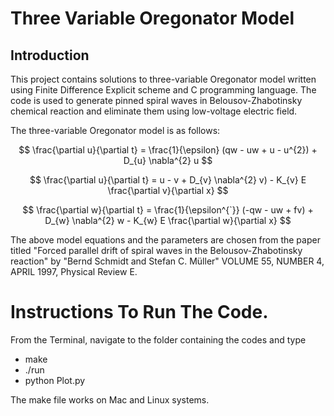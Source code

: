 # Three Variable Oregonator Model

## Introduction

This project contains solutions to three-variable Oregonator model written using Finite Difference Explicit scheme and C programming language. The code is used to generate pinned spiral waves in Belousov-Zhabotinsky chemical reaction and eliminate them using low-voltage electric field.

The three-variable Oregonator model is as follows:

$$
\frac{\partial u}{\partial t} = \frac{1}{\epsilon} (qw - uw + u - u^{2}) + D_{u} \nabla^{2} u
$$

$$
\frac{\partial u}{\partial t} = u - v + D_{v} \nabla^{2} v) - K_{v} E \frac{\partial v}{\partial x}
$$

$$
\frac{\partial w}{\partial t} = \frac{1}{\epsilon^{`}} (-qw - uw + fv) + D_{w} \nabla^{2} w - K_{w} E \frac{\partial w}{\partial x}
$$


The above model equations and the parameters are chosen from the paper titled "Forced parallel drift of spiral waves in the Belousov-Zhabotinsky reaction" by "Bernd Schmidt and Stefan C. Müller" VOLUME 55, NUMBER 4, APRIL 1997, Physical Review E.

# Instructions To Run The Code.

From the Terminal, navigate to the folder containing the codes and type

* make
* ./run
* python Plot.py

The make file works on Mac and Linux systems. 
